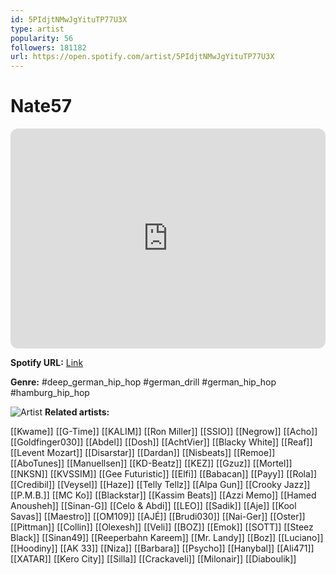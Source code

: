 ```yaml
---
id: 5PIdjtNMwJgYituTP77U3X
type: artist
popularity: 56
followers: 181182
url: https://open.spotify.com/artist/5PIdjtNMwJgYituTP77U3X
---
```

# Nate57

<iframe style="border-radius:12px" src="https://open.spotify.com/embed/artist/5PIdjtNMwJgYituTP77U3X" width="100%" height="352" frameBorder="0" allowfullscreen="" allow="autoplay; clipboard-write; encrypted-media; fullscreen; picture-in-picture" loading="lazy"></iframe>

**Spotify URL:** [Link](https://open.spotify.com/artist/5PIdjtNMwJgYituTP77U3X)

**Genre:**  #deep_german_hip_hop #german_drill #german_hip_hop #hamburg_hip_hop

![Artist](https://i.scdn.co/image/ab6761610000e5ebc3e3c6e9871b8692c7ac4bac)
**Related artists:**

[[Kwame]]
[[G-Time]]
[[KALIM]]
[[Ron Miller]]
[[SSIO]]
[[Negrow]]
[[Acho]]
[[Goldfinger030]]
[[Abdel]]
[[Dosh]]
[[AchtVier]]
[[Blacky White]]
[[Reaf]]
[[Levent Mozart]]
[[Disarstar]]
[[Dardan]]
[[Nisbeats]]
[[Remoe]]
[[AboTunes]]
[[Manuellsen]]
[[KD-Beatz]]
[[KEZ]]
[[Gzuz]]
[[Mortel]]
[[NKSN]]
[[KVSSIM]]
[[Gee Futuristic]]
[[Elfi]]
[[Babacan]]
[[Payy]]
[[Rola]]
[[Credibil]]
[[Veysel]]
[[Haze]]
[[Telly Tellz]]
[[Alpa Gun]]
[[Crooky Jazz]]
[[P.M.B.]]
[[MC Ko]]
[[Blackstar]]
[[Kassim Beats]]
[[Azzi Memo]]
[[Hamed Anousheh]]
[[Sinan-G]]
[[Celo & Abdi]]
[[LEO]]
[[Sadik]]
[[Aje]]
[[Kool Savas]]
[[Maestro]]
[[OM109]]
[[AJÉ]]
[[Brudi030]]
[[Nai-Ger]]
[[Oster]]
[[Pittman]]
[[Collin]]
[[Olexesh]]
[[Veli]]
[[BOZ]]
[[Emok]]
[[SOTT]]
[[Steez Black]]
[[Sinan49]]
[[Reeperbahn Kareem]]
[[Mr. Landy]]
[[Boz]]
[[Luciano]]
[[Hoodiny]]
[[AK 33]]
[[Niza]]
[[Barbara]]
[[Psycho]]
[[Hanybal]]
[[Ali471]]
[[XATAR]]
[[Kero City]]
[[Silla]]
[[Crackaveli]]
[[Milonair]]
[[Diaboulik]]
